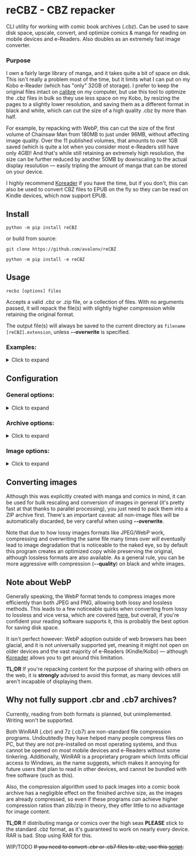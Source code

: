 # reCBZ - CBZ repacker

CLI utility for working with comic book archives (.cbz). Can be used to save disk space, upscale, convert, and optimize comics & manga for reading on mobile devices and e-Readers. Also doubles as an extremely fast image converter.

### Purpose

I own a fairly large library of manga, and it takes quite a bit of space on disk. This isn't really a problem most of the time, but it limits what I can put on my Kobo e-Reader (which has "only" 32GB of storage). I prefer to keep the original files intact on [calibre](https://github.com/kovidgoyal/calibre) on my computer, but use this tool to optimize the .cbz files in bulk so they use less space on my Kobo, by resizing the pages to a slightly lower resolution, and saving them as a different format in black and white, which can cut the size of a high quality .cbz by more than half.

For example, by repacking with WebP, this can cut the size of the first volume of Chainsaw Man from 180MB to just under 96MB, without affecting image quality. Over the 11 published volumes, that amounts to over 1GB saved (which is quite a lot when you consider most e-Readers still have only 4GB)! And that's while still retaining an extremely high resolution, the size can be further reduced by another 50MB by downscaling to the actual display resolution — easily tripling the amount of manga that can be stored on your device.

I highly recommend [Koreader](https://github.com/koreader/koreader/) if you have the time, but if you don't, this can also be used to convert CBZ files to EPUB on the fly so they can be read on Kindle devices, which now support EPUB.

## Install

    python -m pip install reCBZ

or build from source:

    git clone https://github.com/avalonv/reCBZ

    python -m pip install -e reCBZ

## Usage

    recbz [options] files

Accepts a valid .cbz or .zip file, or a collection of files. With no arguments passed, it will repack the file(s) with slightly higher compression while retaining the original format.

The output file(s) will always be saved to the current directory as `filename [reCBZ].extension`, unless **--overwrite** is specified.

### Examples:
<details>
  <summary>Click to expand</summary>
<br>

Convert pages in 'Blame! Master Edition v06.cbz' to various formats and ask which one to repack with:

    recbz --assist 'Blame! Master Edition v06.cbz'

Rescale two volumes to the Kindle Paperwhite resolution, and save as EPUB:

    recbz --epub --size 1125x1500 'Our Dreams at Dusk v01.cbz' 'Our Dreams at Dusk v02.cbz'

To repack all books in the current directory (e.g. a series), use a '*' to match .cbz files:

    recbz ./*.cbz

- On Windows, slashes '/' should be replaced with backslashes '\\'

Automatically convert and repack all books on the 'Blame!' folder:

    recbz --auto ./'Blame!'/*.cbz

Rescale all books on the "Saga" folder to 1440p 3:4, convert pages to grayscale and save as high quality JPEG:

    recbz --size 1440x1920 -bw --quality 90 --fmt jpeg ./Saga/*.cbz
</details>

## Configuration

### General options:
<details>
  <summary>Click to expand</summary>
<br>

**--nowrite**  **-nw**  
<ul>Dry run. The repacked archive isn't saved at the end, making other options completely safe.</ul>

**--overwrite**  **-O**  
<ul>Overwrite original archive. Specifically, it will be converted to a valid .cbz structure, meaning that non-image files will be discarded. Make sure you understand what this means before using this.</ul>

**--compare**  **-c**  
<ul>Does a dry run with a small sample of images, converting them to available formats using current settings, then displays a disk usage summary for each.</ul>

**--assist**  **-a**  
<ul>Same as <b>--compare</b>, except it then asks you which format to use for a real run.</ul>

**--auto**  **-A**  
<ul>Same as <b>--compare</b>, except it automatically picks the best/smallest format for a real run.</ul> 

<ul>Most of the time this will be a <a href="#note-about-webp">.webp</a>. If you wish to exclude this format, you can add <b>--nowebp</b>.</ul>

~~**--recursive**  **-R**~~  (TODO/Unimplemented)  see [#examples](#examples) 
<ul>Search all subfolders in the current path for .cbz or .zip files to convert.</ul>

<ul><b>Exercise caution when using with --overwrite, may lead to loss of data.</b></ul>

**--verbose**  **-v**  
<ul>More progress messages. Can be repeated (-vv) for debug output.</ul>

**--silent**  **-s**  
<ul>No progress messages.</ul>

**--processes** *1 - 32*  
default: Core count - 1 (close to 100% utilization)  
<ul>Max number of processes to spawn. This will only improve performance if your CPU has cores to spare (it's not magic!). <b>Warning:</b> May choke lower end systems, set this to 2 or 4 if you're experiencing high memory usage.</ul>

**--sequential**  
<ul>Disable multiprocessing altogether. Use this only if you're still experiencing memory issues, or for debugging.</ul>

</details>

### Archive options:
<details>
  <summary>Click to expand</summary>
<br>

**--epub**  
<ul>Save archive as EPUB. -- <b>WORK IN PROGRESS</b></ul>

**--zip**  
<ul>Save archive as ZIP.</ul>
 
**--cbz**  
<ul>Save archive as CBZ. This is the default.</ul>

~~**--unpack**~~ (TODO/Unimplemented)  
<ul>Extract archive contents to a folder</ul>

**--compress**  
<ul>Attempt to further compress the archive after images have been converted. This will have a very negligible effect on file size, and is generally not recommended.</ul>

</details>

### Image options:
<details>
  <summary>Click to expand</summary>
<br>

**--fmt** *format*  
default: same as source  
<ul>Format to convert images to. One of: <i>jpeg, png, webp</i> or <i>webpll</i> — png and webpll are <a href='https://en.wikipedia.org/wiki/Lossless_compression'>lossless</a>. Try <b>-c</b> to get an idea of how they compare, this will vary depending on the source format. Omitting this option will preserve the original format.</ul>

**--quality** *0 - 95*  
default: 80  
<ul>Image compression quality for lossy formats, will have a large impact on file size. Smaller values produce smaller files at the cost of visual quality. This option only applies to lossy formats</ul>

<ul><b>Notes:</b>

<ul>Low values degrade image quality less in WebP than they do in JPEG. Similarly, grayscale images are less affected by this setting that color ones, so generally speaking, you can lower it even more when using <b>--fmt webp</b> or <b>--grayscale</b> to save extra space.</ul>

<ul>Values higher than 95 will usually <b>increase</b> file size without actually improving quality.</ul></ul>

**--size** *WidthxHeight*  
default: don't rescale  

<ul>Rescale images to the specified resolution, using Lanczos interpolation. Does its best to detect and preserve landscape images.</ul> 

<ul>Add <b>--noupscale</b> to disable upscaling, so images can only be downscaled (as long as they're greater than value).</ul>

<ul>Add <b>--nodownscale</b> to disable downscaling, so images can only be upscaled (as long as they're less than value).</ul>

<ul>1440x1920 (3:4) is more than suitable for 6"/7" e-Reader screens. For smaller devices, setting this to 150% of your screen's resolution is usually the best compromise between quality and file size, still allowing you to zoom-in to read the lore critical thoughts of that moe character.</ul>

<ul><b>Note:</b> this isn't magic. Please don't upscale a low quality source to upload to manga sites and claim yours is higher quality, because it isn't, and it will annoy people.</ul>

**--grayscale**  **-bw**  
<ul>Convert images to grayscale. Useful for e-Paper screens, reducing file size by another 10% to 20%. Provides no benefit to comics which only have a few coloured pages (manga).</ul>

</details>

## Converting images

Although this was explicitly created with manga and comics in mind, it can be used for bulk rescaling and conversion of images in general (it's pretty fast at that thanks to parallel processing), you just need to pack them into a ZIP archive first. There's an important caveat: all non-image files will be automatically discarded, be very careful when using **--overwrite**.

Note that due to how lossy images formats like JPEG/WebP work, compressing and overwriting the same file many times over *will* eventually lead to image degradation that is noticeable to the naked eye, so by default this program creates an optimized copy while preserving the original, although lossless formats are also available. As a general rule, you can be more aggressive with compression (**--quality**) on black and white images.

## Note about WebP

Generally speaking, the WebP format tends to compress images more efficiently than both JPEG and PNG, allowing both lossy and lossless methods. This leads to a few noticeable quirks when converting from lossy to lossless and vice versa, which are covered [here](https://developers.google.com/speed/webp/faq#can_a_webp_image_grow_larger_than_its_source_image), but overall, if you're confident your reading software supports it, this is probably the best option for saving disk space.

It isn't perfect however: WebP adoption outside of web browsers has been glacial, and it is not universally supported yet, meaning it might not open on older devices and the vast majority of e-Readers (Kindle/Kobo) — although [Koreader](https://github.com/koreader/koreader/) allows you to get around this limitation.

**TL;DR** If you're repacking content for the purpose of sharing with others on the web, it is **strongly** advised to avoid this format, as many devices still aren't incapable of displaying them.

## Why not fully support .cbr and .cb7 archives?

Currently, reading from both formats is planned, but unimplemented. Writing won't be supported.

Both WinRAR (.cbr) and 7z (.cb7) are non-standard file compression programs. Undoubtedly they have helped many people compress files on PC, but they are not pre-installed on most operating systems, and thus cannot be opened on most mobile devices and e-Readers without some tinkering. Additionally, WinRAR is a proprietary program which limits official access to Windows, as the name suggests, which makes it annoying for future users that plan to read in other devices, and cannot be bundled with free software (such as this).

Also, the compression algorithm used to pack images into a comic book archive has a negligible effect on the finished archive size, as the images are already compressed, so even if these programs *can* achieve higher compression ratios than zlib/zip in theory, they offer little to no advantage for image content.

**TL;DR** If distributing manga or comics over the high seas **PLEASE** stick to the standard .cbz format, as it's guaranteed to work on nearly every device. RAR is bad. Stop using RAR for this.

WIP/TODO ~~If you need to convert .cbr or .cb7 files to .cbz, use this [script](link).~~
